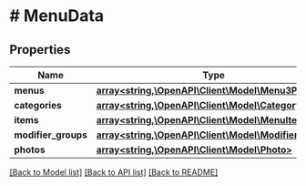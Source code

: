 # # MenuData

## Properties

Name | Type | Description | Notes
------------ | ------------- | ------------- | -------------
**menus** | [**array<string,\OpenAPI\Client\Model\Menu3PD>**](Menu3PD.md) |  |
**categories** | [**array<string,\OpenAPI\Client\Model\Category>**](Category.md) |  |
**items** | [**array<string,\OpenAPI\Client\Model\MenuItem3PD>**](MenuItem3PD.md) |  |
**modifier_groups** | [**array<string,\OpenAPI\Client\Model\ModifierGroup>**](ModifierGroup.md) |  |
**photos** | [**array<string,\OpenAPI\Client\Model\Photo>**](Photo.md) |  |

[[Back to Model list]](../../README.md#models) [[Back to API list]](../../README.md#endpoints) [[Back to README]](../../README.md)
